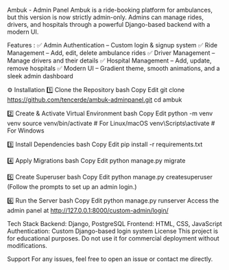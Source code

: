 Ambuk - Admin Panel 
Ambuk is a ride-booking platform for ambulances, but this version is now strictly admin-only. Admins can manage rides, drivers, and hospitals through a powerful Django-based backend with a modern UI.

Features :
✅ Admin Authentication – Custom login & signup system
✅ Ride Management – Add, edit, delete ambulance rides
✅ Driver Management – Manage drivers and their details
✅ Hospital Management – Add, update, remove hospitals
✅ Modern UI – Gradient theme, smooth animations, and a sleek admin dashboard

⚙️ Installation
1️⃣ Clone the Repository
bash
Copy
Edit
git clone https://github.com/tencerde/ambuk-adminpanel.git
cd ambuk

2️⃣ Create & Activate Virtual Environment
bash
Copy
Edit
python -m venv venv
source venv/bin/activate  # For Linux/macOS
venv\Scripts\activate     # For Windows

3️⃣ Install Dependencies
bash
Copy
Edit
pip install -r requirements.txt

4️⃣ Apply Migrations
bash
Copy
Edit
python manage.py migrate

5️⃣ Create Superuser
bash
Copy
Edit
python manage.py createsuperuser
(Follow the prompts to set up an admin login.)

6️⃣ Run the Server
bash
Copy
Edit
python manage.py runserver
Access the admin panel at http://127.0.0.1:8000/custom-admin/login/

Tech Stack
Backend: Django, PostgreSQL
Frontend: HTML, CSS, JavaScript
Authentication: Custom Django-based login system
License
This project is for educational purposes. Do not use it for commercial deployment without modifications.

Support
For any issues, feel free to open an issue or contact me directly. 
